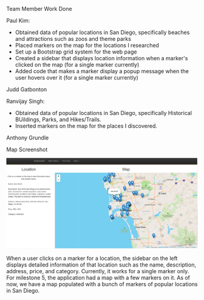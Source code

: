 Team Member Work Done

Paul Kim:
- Obtained data of popular locations in San Diego, specifically beaches and attractions such as zoos and theme parks
- Placed markers on the map for the locations I researched
- Set up a Bootstrap grid system for the web page
- Created a sidebar that displays location information when a marker's clicked on the map (for a single marker currently)
- Added code that makes a marker display a popup message when the user hovers over it (for a single marker currently)

Judd Gatbonton

Ranvijay Singh:
- Obtained data of popular locations in San Diego, specifically Historical BUildings, Parks, and Hikes/Trails.
- Inserted markers on the map for the places I discovered. 

Anthony Grundle

Map Screenshot

![Map Screenshot](/exploreSD/images/milestone7_screenshot.jpg?raw=true)

When a user clicks on a marker for a location, the sidebar on the left displays detailed information
of that location such as the name, description, address, price, and category. Currently, it works
for a single marker only. For milestone 5, the application had a map with a few markers on it.
As of now, we have a map populated with a bunch of markers of popular locations in San Diego.
